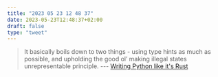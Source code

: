```yaml
---
title: "2023 05 23 12 48 37"
date: 2023-05-23T12:48:37+02:00
draft: false
type: "tweet"
---
```


> It basically boils down to two things - using type hints as much as possible, and upholding the good ol’ making illegal states unrepresentable principle. --- [Writing Python like it's Rust](https://kobzol.github.io/rust/python/2023/05/20/writing-python-like-its-rust.html)
